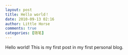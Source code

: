 ```yaml
---
layout: post
title: Hello world！
date: 2010-09-13 02:16
author: Little Horse
comments: true
categories: [随笔]
---
```

Hello world! This is my first post in my first personal blog.
